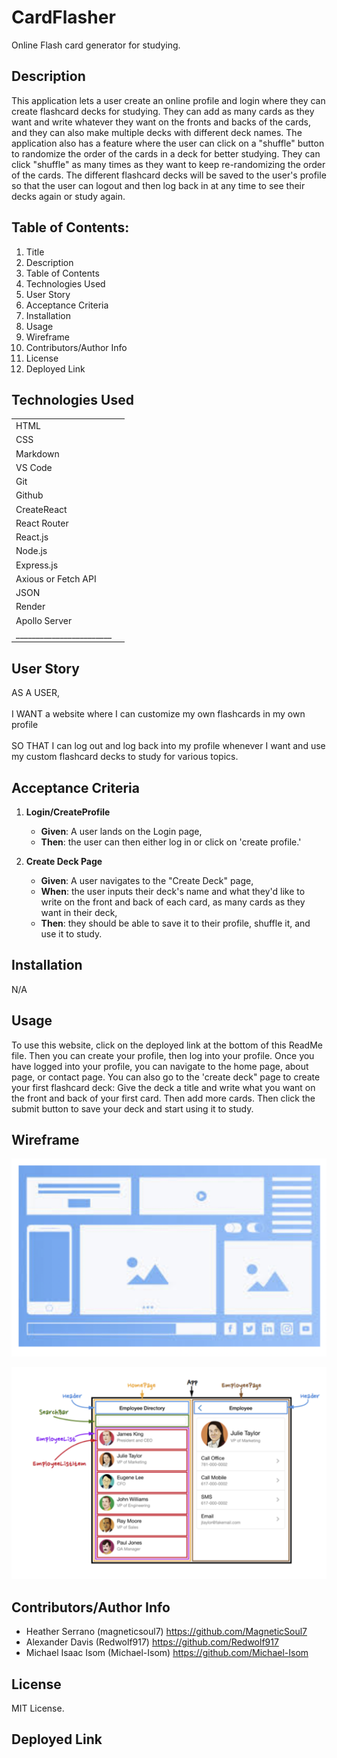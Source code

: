 # CardFlasher
Online Flash card generator for studying. 

## Description 

This application lets a user create an online profile and login where they can create flashcard decks for studying. They can add as many cards as they want and write whatever they want on the fronts and backs of the cards, and they can also make multiple decks with different deck names. The application also has a feature where the user can click on a "shuffle" button to randomize the order of the cards in a deck for better studying. They can click "shuffle" as many times as they want to keep re-randomizing the order of the cards. The different flashcard decks will be saved to the user's profile so that the user can logout and then log back in at any time to see their decks again or study again.

## Table of Contents: 

1. Title <br>
2. Description <br>
3. Table of Contents <br>
4. Technologies Used <br>
5. User Story <br>
6. Acceptance Criteria <br>
7. Installation <br>
8. Usage <br>
9. Wireframe <br>
10. Contributors/Author Info <br>
11. License <br>
12. Deployed Link <br> 

## Technologies Used

|        |  | 
| ------------- |:-------------:| 
| HTML                |  | 
| CSS                 |  | 
| Markdown            |  |
| VS Code             |  |   
| Git                 |  |  
| Github              |  |
| CreateReact         |  |
| React Router        |  |
| React.js            |  |
| Node.js             |  |
| Express.js          |  |
| Axious or Fetch API |  |
| JSON                |  |
| Render              |  |
| Apollo Server       |  |
|________________________|

## User Story 

AS A USER, 
<br>
<br>
I WANT a website where I can customize my own flashcards in my own profile
<br>
<br>
SO THAT I can log out and log back into my profile whenever I want and use my custom flashcard decks to study for various topics. 
<br>

## Acceptance Criteria

1. **Login/CreateProfile**

   - **Given**: A user lands on the Login page,
   - **Then**: the user can then either log in or click on 'create profile.'

2. **Create Deck Page**

   - **Given**: A user navigates to the "Create Deck" page,
   - **When**: the user inputs their deck's name and what they'd like to write on the front and back of each card, as many cards as they want in their deck,
   - **Then**: they should be able to save it to their profile, shuffle it, and use it to study. 

## Installation 

N/A

## Usage 

To use this website, click on the deployed link at the bottom of this ReadMe file. Then you can create your profile, then log into your profile. Once you have logged into your profile, you can navigate to the home page, about page, or contact page. You can also go to the 'create deck" page to create your first flashcard deck: Give the deck a title and write what you want on the front and back of your first card. Then add more cards. Then click the submit button to save your deck and start using it to study.

## Wireframe

![alt text](images-wireframe/wireframe1.png)

![alt text](images-wireframe/wireframe2.png)


## Contributors/Author Info

* Heather Serrano (magneticsoul7) https://github.com/MagneticSoul7 <br> 
* Alexander Davis (Redwolf917) https://github.com/Redwolf917 <br> 
* Michael Isaac Isom (Michael-Isom) https://github.com/Michael-Isom <br> 

## License

MIT License.

## Deployed Link



